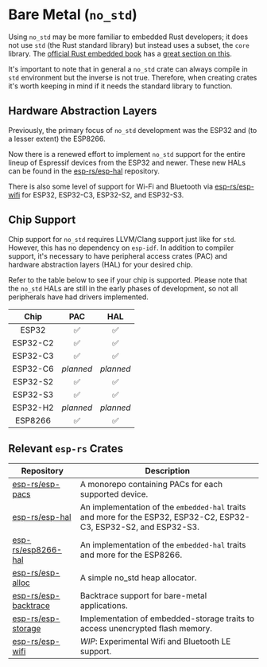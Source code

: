 # Bare Metal (`no_std`)

Using `no_std` may be more familiar to embedded Rust developers; it does not use `std` (the Rust standard library) but instead uses a subset, the `core` library. The [official Rust embedded book] has a [great section on this].

It's important to note that in general a `no_std` crate can always compile in `std` environment but the inverse is not true. Therefore, when creating crates it's worth keeping in mind if it needs the standard library to function.

[great section on this]: https://docs.rust-embedded.org/book/intro/no-std.html
[official rust embedded book]: https://docs.rust-embedded.org/

## Hardware Abstraction Layers

Previously, the primary focus of `no_std` development was the ESP32 and (to a lesser extent) the ESP8266.

Now there is a renewed effort to implement `no_std` support for the entire lineup of Espressif devices from the ESP32 and newer. These new HALs can be found in the [esp-rs/esp-hal] repository.

There is also some level of support for Wi-Fi and Bluetooth via [esp-rs/esp-wifi] for ESP32, ESP32-C3, ESP32-S2, and ESP32-S3.

[esp-rs/esp-hal]: https://github.com/esp-rs/esp-hal
[esp-rs/esp-wifi]: https://github.com/esp-rs/esp-wifi

## Chip Support

Chip support for `no_std` requires LLVM/Clang support just like for `std`. However, this has no dependency on `esp-idf`. In addition to compiler support, it's necessary to have peripheral access crates (PAC) and hardware abstraction layers (HAL) for your desired chip.

Refer to the table below to see if your chip is supported. Please note that the `no_std` HALs are still in the early phases of development, so not all peripherals have had drivers implemented.

|   Chip   |    PAC    |    HAL    |
| :------: | :-------: | :-------: |
|  ESP32   |     ✅     |     ✅     |
| ESP32-C2 |     ✅     |     ✅     |
| ESP32-C3 |     ✅     |     ✅     |
| ESP32-C6 | _planned_ | _planned_ |
| ESP32-S2 |     ✅     |     ✅     |
| ESP32-S3 |     ✅     |     ✅     |
| ESP32-H2 | _planned_ | _planned_ |
| ESP8266  |     ✅     |     ✅     |

## Relevant `esp-rs` Crates

| Repository             | Description                                                                                                        |
| ---------------------- | ------------------------------------------------------------------------------------------------------------------ |
| [esp-rs/esp-pacs]      | A monorepo containing PACs for each supported device.                                                              |
| [esp-rs/esp-hal]       | An implementation of the `embedded-hal` traits and more for the ESP32, ESP32-C2, ESP32-C3, ESP32-S2, and ESP32-S3. |
| [esp-rs/esp8266-hal]   | An implementation of the `embedded-hal` traits and more for the ESP8266.                                           |
| [esp-rs/esp-alloc]     | A simple no_std heap allocator.                                                                                    |
| [esp-rs/esp-backtrace] | Backtrace support for bare-metal applications.                                                                     |
| [esp-rs/esp-storage]   | Implementation of embedded-storage traits to access unencrypted flash memory.                                      |
| [esp-rs/esp-wifi]      | _WIP_: Experimental Wifi and Bluetooth LE support.                                                                 |


[esp-rs/esp-pacs]: https://github.com/esp-rs/esp-pacs
[esp-rs/esp-hal]: https://github.com/esp-rs/esp-hal
[esp-rs/esp8266-hal]: https://github.com/esp-rs/esp8266-hal
[esp-rs/esp-alloc]: https://github.com/esp-rs/esp-alloc
[esp-rs/esp-backtrace]: https://github.com/esp-rs/esp-backtrace
[esp-rs/esp-storage]: https://github.com/esp-rs/esp-storage
[esp-rs/esp-wifi]: https://github.com/esp-rs/esp-wifi
